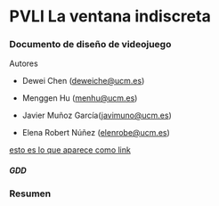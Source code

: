 # PVLI La ventana indiscreta

### Documento de diseño de videojuego

Autores

* Dewei Chen (deweiche@ucm.es) 

* Menggen Hu (menhu@ucm.es) 

* Javier Muñoz García(javimuno@ucm.es)

* Elena Robert Núñez (elenrobe@ucm.es)



[esto es lo que aparece como link](https://www.google.com "Image Tutorial")

##### GDD

### Resumen




